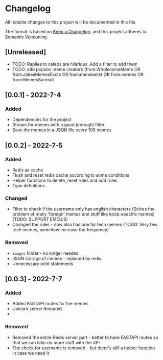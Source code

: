 # Changelog
All notable changes to this project will be documented in this file.

The format is based on [Keep a Changelog](https://keepachangelog.com/en/1.0.0/),
and this project adheres to [Semantic Versioning](https://semver.org/spec/v2.0.0.html).

## [Unreleased]
- TODO: Replies to celebs are hilarious. Add a filter to add them
- TODO: add popular meme creators (from:WholesomeMeme OR from:JokesMemesFacts OR from:memeadikt OR from:memes OR from:MemesSurreal)


## [0.0.1] - 2022-7-4
### Added
- Dependencies for the project
- Stream for memes with a good (enough) filter
- Save the memes in a JSON file every 100 memes

## [0.0.2] - 2022-7-5
### Added
- Redis as cache
- Flush and reset redis cache according to some conditions
- Helper functions to delete, reset rules and add rules
- Type definitions

### Changed
- Filter to check if the username only has english characters (Solves the problem of many 'foreign' memes and stuff like kpop-specific memes) (TODO: SUPPORT EMOJIS)
- Changed the rules - now also has one for tech memes (TODO: Very few tech memes, somehow increase the frequency)

### Removed
- `images` folder - no longer needed
- JSON storage of memes - replaced by redis
- Unnecessary print statements
  
## [0.0.3] - 2022-7-7
### Added
- Added FASTAPI routes for the memes
- Uvicorn server threaded 
- 

### Removed
- Removed the entire Redis server part - better to have FASTAPI routes so that we can later do more stuff with the API
- The check for username is removed - but there's still a helper function in case we need it